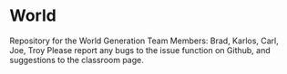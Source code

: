 # World
Repository for the World Generation Team
Members: Brad, Karlos, Carl, Joe, Troy
Please report any bugs to the issue function on Github, and suggestions to the classroom page.
